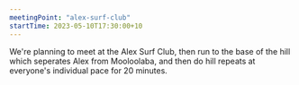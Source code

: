 ```yaml
---
meetingPoint: "alex-surf-club"
startTime: 2023-05-10T17:30:00+10
---
```

We're planning to meet at the Alex Surf Club, then run to the base of the hill which seperates Alex from Mooloolaba, and then do hill repeats at everyone's individual pace for 20 minutes.
